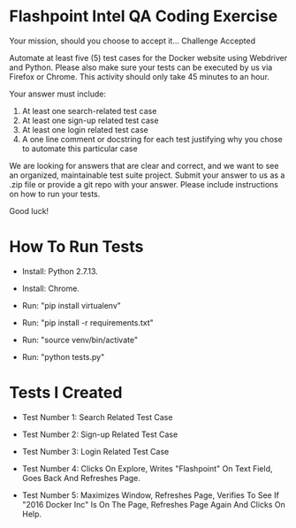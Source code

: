 # Flashpoint Intel QA Coding Exercise

Your mission, should you choose to accept it... Challenge Accepted

Automate at least five (5)  test cases for the Docker website using Webdriver and Python. Please also make sure your tests can be executed by us via Firefox or Chrome.  This activity should only take 45 minutes to an hour.

Your answer must include:
1.	At least one search-related test case
2.	At least one sign-up related test case
3.	At least one login related test case
4.	A one line comment or docstring for each test justifying why you chose to automate this particular case

We are looking for answers that are clear and correct, and we want to see an organized, maintainable test suite project.  Submit your answer to us as a .zip file or provide a git repo with your answer.  Please include instructions on how to run your tests.

Good luck!

# How To Run Tests

* Install: Python 2.7.13.

* Install: Chrome.

* Run: "pip install virtualenv"

* Run: "pip install -r requirements.txt"

* Run: "source venv/bin/activate"

* Run: "python tests.py"

# Tests I Created

* Test Number 1: Search Related Test Case

* Test Number 2: Sign-up Related Test Case

* Test Number 3: Login Related Test Case

* Test Number 4: Clicks On Explore, Writes "Flashpoint" On Text Field, Goes Back And Refreshes Page.

* Test Number 5: Maximizes Window, Refreshes Page, Verifies To See If "2016 Docker Inc" Is On The Page, Refreshes Page Again And Clicks On Help. 



 